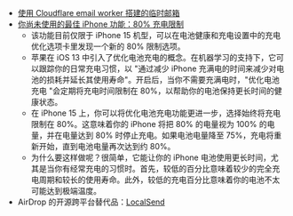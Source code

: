 - [使用 Cloudflare email worker 搭建的临时邮箱](https://github.com/akazwz/smail)
- [你尚未使用的最佳 iPhone 功能：80% 充电限制](https://apple.news/AIzvWSbpGSh-6g68bEaOvnw)
	- 该功能目前仅限于 iPhone 15 机型，可以在电池健康和充电设置中的充电优化选项卡里发现一个新的 80% 限制选项。
	- 苹果在 iOS 13 中引入了优化电池充电的概念。在机器学习的支持下，它可以跟踪你的日常充电习惯，以 "通过减少 iPhone 充满电的时间来减少对电池的损耗并延长其使用寿命"。开启后，当你不需要充满电时，"优化电池充电 "会定期将充电时间限制在 80%，以帮助你的电池保持更长时间的健康状态。
	- 在 iPhone 15 上，你可以将优化电池充电功能更进一步，选择始终将充电限制在 80%。这意味着你的 iPhone 将把 80% 的电量视为 100% 的电量，并在电量达到 80% 时停止充电。如果电池电量降至 75%，充电将重新开始，直到电池电量再次达到约 80%。
	- 为什么要这样做呢？很简单，它能让你的 iPhone 电池使用更长时间，尤其是当你有经常充电的习惯时。首先，较低的百分比意味着较少的完全充电周期和较长的使用寿命。此外，较低的充电百分比意味着你的电池不太可能达到极端温度。
- AirDrop 的开源跨平台替代品：[LocalSend](https://github.com/localsend/localsend)